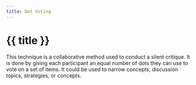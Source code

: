```yaml
---
title: Dot Voting
---
```


# {{ title }}

This technique is a collaborative method used to conduct a silent critique. It is done by giving each participant an equal number of dots they can use to vote on a set of items. It could be used to narrow concepts, discussion topics, strategies, or concepts.